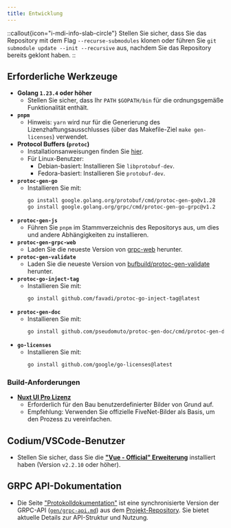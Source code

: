 ```yaml
---
title: Entwicklung
---
```


::callout{icon="i-mdi-info-slab-circle"}
Stellen Sie sicher, dass Sie das Repository mit dem Flag `--recurse-submodules` klonen oder führen Sie `git submodule update --init --recursive` aus, nachdem Sie das Repository bereits geklont haben.
::

## Erforderliche Werkzeuge

- **Golang `1.23.4` oder höher**
    - Stellen Sie sicher, dass Ihr `PATH` `$GOPATH/bin` für die ordnungsgemäße Funktionalität enthält.
- **`pnpm`**
    - Hinweis: `yarn` wird nur für die Generierung des Lizenzhaftungsausschlusses (über das Makefile-Ziel `make gen-licenses`) verwendet.
- **Protocol Buffers (`protoc`)**
    - Installationsanweisungen finden Sie [hier](https://grpc.io/docs/protoc-installation/).
    - Für Linux-Benutzer:
        - Debian-basiert: Installieren Sie `libprotobuf-dev`.
        - Fedora-basiert: Installieren Sie `protobuf-dev`.
- **`protoc-gen-go`**
    - Installieren Sie mit:
      ```bash
      go install google.golang.org/protobuf/cmd/protoc-gen-go@v1.28
      go install google.golang.org/grpc/cmd/protoc-gen-go-grpc@v1.2
      ```
- **`protoc-gen-js`**
    - Führen Sie `pnpm` im Stammverzeichnis des Repositorys aus, um dies und andere Abhängigkeiten zu installieren.
- **`protoc-gen-grpc-web`**
    - Laden Sie die neueste Version von [grpc-web](https://github.com/grpc/grpc-web/releases) herunter.
- **`protoc-gen-validate`**
    - Laden Sie die neueste Version von [bufbuild/protoc-gen-validate](https://github.com/bufbuild/protoc-gen-validate/releases) herunter.
- **`protoc-go-inject-tag`**
    - Installieren Sie mit:
      ```bash
      go install github.com/favadi/protoc-go-inject-tag@latest
      ```
- **`protoc-gen-doc`**
    - Installieren Sie mit:
      ```bash
      go install github.com/pseudomuto/protoc-gen-doc/cmd/protoc-gen-doc@latest
      ```
- **`go-licenses`**
    - Installieren Sie mit:
      ```bash
      go install github.com/google/go-licenses@latest
      ```

### Build-Anforderungen

- **[Nuxt UI Pro Lizenz](https://ui.nuxt.com/pro/pricing)**
    - Erforderlich für den Bau benutzerdefinierter Bilder von Grund auf.
    - Empfehlung: Verwenden Sie offizielle FiveNet-Bilder als Basis, um den Prozess zu vereinfachen.

## Codium/VSCode-Benutzer

- Stellen Sie sicher, dass Sie die [**"Vue - Official" Erweiterung**](https://marketplace.visualstudio.com/items?itemName=Vue.volar) installiert haben (Version `v2.2.10` oder höher).

## GRPC API-Dokumentation

- Die Seite ["Protokolldokumentation"](development/grpc-api.md) ist eine synchronisierte Version der GRPC-API ([`gen/grpc-api.md`](https://github.com/fivenet-app/fivenet/blob/main/gen/grpc-api.md)) aus dem [Projekt-Repository](https://github.com/fivenet-app/fivenet). Sie bietet aktuelle Details zur API-Struktur und Nutzung.
